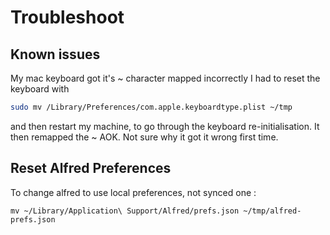 # Troubleshoot

## Known issues

My mac keyboard got it's ~ character mapped incorrectly I had to reset the
keyboard with

```bash
sudo mv /Library/Preferences/com.apple.keyboardtype.plist ~/tmp
```

and then restart my machine, to go through the keyboard re-initialisation. It
then remapped the ~ AOK. Not sure why it got it wrong first time.

## Reset Alfred Preferences

To change alfred to use local preferences, not synced one :

    mv ~/Library/Application\ Support/Alfred/prefs.json ~/tmp/alfred-prefs.json

